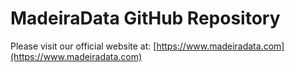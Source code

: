 # MadeiraData GitHub Repository

Please visit our official website at: [https://www.madeiradata.com](https://www.madeiradata.com)
